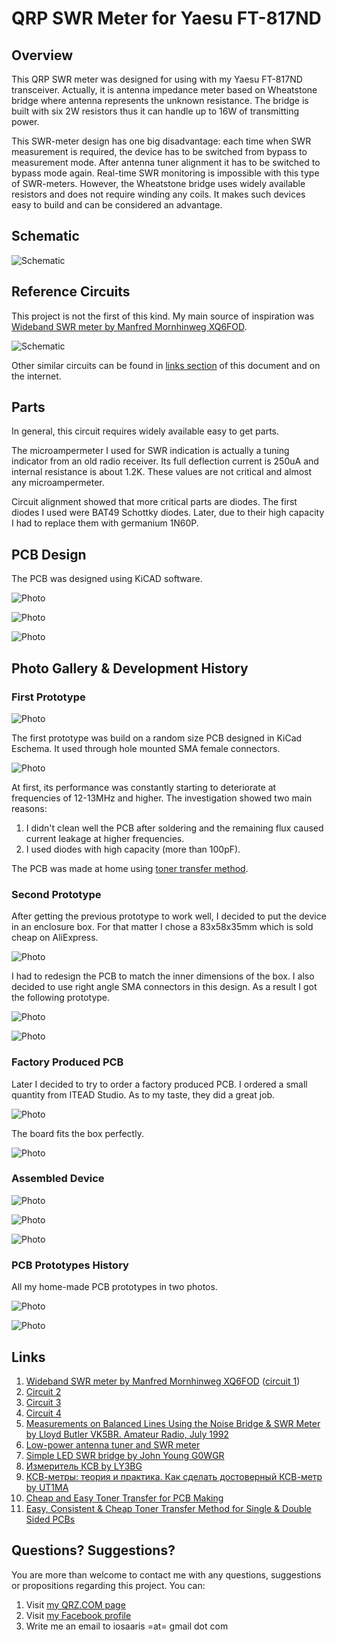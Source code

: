 # QRP SWR Meter for Yaesu FT-817ND

## Overview

This QRP SWR meter was designed for using with my Yaesu FT-817ND transceiver. Actually, it is antenna impedance meter based on Wheatstone bridge where antenna represents the unknown resistance. The bridge is built with six 2W resistors thus it can handle up to 16W of transmitting power.

This SWR-meter design has one big disadvantage: each time when SWR measurement is required, the device has to be switched from bypass to measurement mode. After antenna tuner alignment it has to be switched to bypass mode again. Real-time SWR monitoring is impossible with this type of SWR-meters. However, the Wheatstone bridge uses widely available resistors and does not require winding any coils. It makes such devices easy to build and can be considered an advantage.

## Schematic

![Schematic](https://raw.githubusercontent.com/4x5dm/qrp_swr_meter/master/docs/images/swr_meter_schematic.png)

## Reference Circuits

This project is not the first of this kind. My main source of inspiration was [Wideband SWR meter by Manfred Mornhinweg XQ6FOD](http://ludens.cl/Electron/swr/swr.html).

![Schematic](https://raw.githubusercontent.com/4x5dm/qrp_swr_meter/master/docs/images/xq2fod_swr_meter.jpg)

Other similar circuits can be found in [links section](#links) of this document and on the internet.

## Parts

In general, this circuit requires widely available easy to get parts.

The microampermeter I used for SWR indication is actually a tuning indicator from an old radio receiver. Its full deflection current is 250uA and internal resistance is about 1.2K. These values are not critical and almost any microampermeter.

Circuit alignment showed that more critical parts are diodes. The first diodes I used were BAT49 Schottky diodes. Later, due to their high capacity I had to replace them with germanium 1N60P.

## PCB Design

The PCB was designed using KiCAD software.

![Photo](https://raw.githubusercontent.com/4x5dm/qrp_swr_meter/master/docs/images/swr_meter_pcb_front.png)

![Photo](https://raw.githubusercontent.com/4x5dm/qrp_swr_meter/master/docs/images/swr_meter_pcb_back.png)

![Photo](https://raw.githubusercontent.com/4x5dm/qrp_swr_meter/master/docs/images/swr_meter_pcb_3d.png)

## Photo Gallery & Development History

### First Prototype

![Photo](https://raw.githubusercontent.com/4x5dm/qrp_swr_meter/master/docs/images/swr_meter_prototype_1.jpg)

The first prototype was build on a random size PCB designed in KiCad Eschema. It used through hole mounted SMA female connectors.

![Photo](https://raw.githubusercontent.com/4x5dm/qrp_swr_meter/master/docs/images/swr_meter_prototype_1_pcb.jpg)

At first, its performance was constantly starting to deteriorate at frequencies of 12-13MHz and higher. The investigation showed two main reasons:

1. I didn't clean well the PCB after soldering and the remaining flux caused current leakage at higher frequencies.
2. I used diodes with high capacity (more than 100pF).

The PCB was made at home using [toner transfer method](http://www.instructables.com/id/Cheap-and-Easy-Toner-Transfer-for-PCB-Making/).

### Second Prototype

After getting the previous prototype to work well, I decided to put the device in an enclosure box. For that matter I chose a 83x58x35mm which is sold cheap on AliExpress.

![Photo](https://raw.githubusercontent.com/4x5dm/qrp_swr_meter/master/docs/images/enclosure_box.jpg)

I had to redesign the PCB to match the inner dimensions of the box. I also decided to use right angle SMA connectors in this design. As a result I got the following prototype.

![Photo](https://raw.githubusercontent.com/4x5dm/qrp_swr_meter/master/docs/images/swr_meter_prototype_2.jpg)

![Photo](https://raw.githubusercontent.com/4x5dm/qrp_swr_meter/master/docs/images/swr_meter_prototype_2_pcb.jpg)

### Factory Produced PCB

Later I decided to try to order a factory produced PCB. I ordered a small quantity from ITEAD Studio. As to my taste, they did a great job.

![Photo](https://raw.githubusercontent.com/4x5dm/qrp_swr_meter/master/docs/images/swr_meter_pcb.jpg)

The board fits the box perfectly.

![Photo](https://raw.githubusercontent.com/4x5dm/qrp_swr_meter/master/docs/images/swr_meter_pcb_box.jpg)

### Assembled Device

![Photo](https://raw.githubusercontent.com/4x5dm/qrp_swr_meter/master/docs/images/swr_meter_pcb_assembled_1.jpg)

![Photo](https://raw.githubusercontent.com/4x5dm/qrp_swr_meter/master/docs/images/swr_meter_pcb_assemble2.jpg)

![Photo](https://raw.githubusercontent.com/4x5dm/qrp_swr_meter/master/docs/images/swr_meter_assembled.jpg)

### PCB Prototypes History

All my home-made PCB prototypes in two photos.

![Photo](https://raw.githubusercontent.com/4x5dm/qrp_swr_meter/master/docs/images/swr_meter_history_front.jpg)

![Photo](https://raw.githubusercontent.com/4x5dm/qrp_swr_meter/master/docs/images/swr_meter_history_back.jpg)

## Links

1. [Wideband SWR meter by Manfred Mornhinweg XQ6FOD](http://ludens.cl/Electron/swr/swr.html) ([circuit 1](http://users.belgacom.net/hamradio/schemas/swrmeter.GIF))
2. [Circuit 2](https://yd1chs.files.wordpress.com/2008/12/qrp-vswr-meter-schematic.jpg)
3. [Circuit 3](http://www.radars.me.uk/Pictures/linear/Powermeter.jpg)
4. [Circuit 4](http://www.circuitdiagramworld.com/uploads/allimg/201411/135-8956_471946937.png)
5. [Measurements on Balanced Lines Using the Noise Bridge & SWR Meter by Lloyd Butler VK5BR. Amateur Radio, July 1992](http://users.tpg.com.au/users/ldbutler/MeasBalLine.htm)
6. [Low-power antenna tuner and SWR meter](http://www.tradeofic.com/Circuit/8224-LOW_POWER_ANTENNA_TUNER_AND_SWR_METER.html)
7. [Simple LED SWR bridge by John Young G0WGR](http://www.qsl.net/om3cug/swr_led/swr_meter_led_g0wqr.jpg)
8. [Измеритель КСВ by LY3BG](http://www.cqham.ru/ksw.html)
9. [КСВ-метры: теория и практика. Как сделать достоверный КСВ-метр by UT1MA](http://www.cqham.ru/ma1.phtml)
10. [Cheap and Easy Toner Transfer for PCB Making](http://www.instructables.com/id/Cheap-and-Easy-Toner-Transfer-for-PCB-Making/)
11. [Easy, Consistent & Cheap Toner Transfer Method for Single & Double Sided PCBs](http://www.instructables.com/id/Easy-Consistent-Cheap-Toner-Transfer-Method-for-Si/)

## Questions? Suggestions?
You are more than welcome to contact me with any questions, suggestions or propositions regarding this project. You can:

1. Visit [my QRZ.COM page](https://www.qrz.com/db/4X5DM)
2. Visit [my Facebook profile](https://www.facebook.com/Dima.Meln)
3. Write me an email to iosaaris =at= gmail dot com